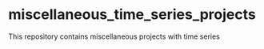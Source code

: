 # miscellaneous_time_series_projects
This repository contains miscellaneous projects with time series
